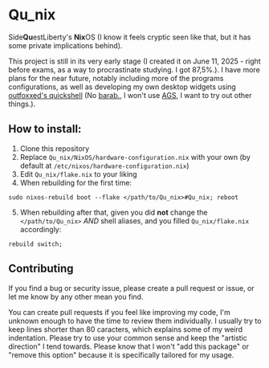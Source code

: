 # Qu_nix
Side**Qu**estLiberty's **Nix**OS (I know it feels cryptic seen like that, but it has some private implications behind).

This project is still in its very early stage (I created it on June 11, 2025 - right before exams, as a way to procrastinate studying. I got 87,5%.).
I have more plans for the near future, notably including more of the programs configurations, as well as developing my own desktop widgets using [outfoxxed's quickshell](https://quickshell.org/) (No [barab.](https://github.com/Baraban511), I won't use [AGS](https://aylur.github.io/ags/), I want to try out other things.).
## How to install:
1. Clone this repository
2. Replace `Qu_nix/NixOS/hardware-configuration.nix` with your own (by default at `/etc/nixos/hardware-configuration.nix`)
3. Edit `Qu_nix/flake.nix` to your liking
4. When rebuilding for the first time:
```
sudo nixos-rebuild boot --flake </path/to/Qu_nix>#Qu_nix; reboot
```
5. When rebuilding after that, given you did **not** change the `</path/to/Qu_nix>` _AND_ shell aliases, and you filled `Qu_nix/flake.nix` accordingly:
```
rebuild switch;
```
## Contributing
If you find a bug or security issue, please create a pull request or issue, or let me know by any other mean you find.

You can create pull requests if you feel like improving my code, I'm unknown enough to have the time to review them individually.
I usually try to keep lines shorter than 80 caracters, which explains some of my weird indentation.
Please try to use your common sense and keep the "artistic direction" I tend towards.
Please know that I won't "add this package" or "remove this option" because it is specifically tailored for my usage.
